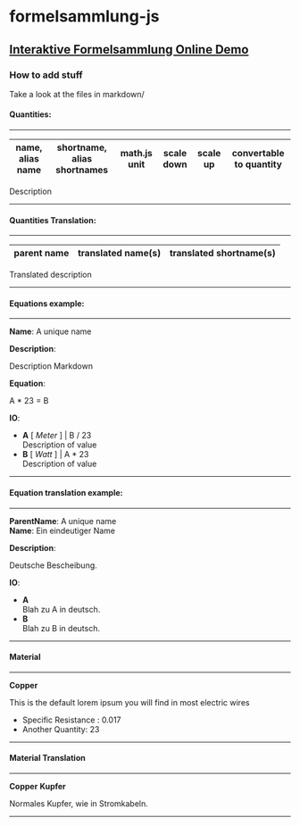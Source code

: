 # formelsammlung-js

## [Interaktive Formelsammlung Online Demo](https://dirk-attraktor.github.io/formelsammlung-js/index.html)


### How to add stuff

Take a look at the files in markdown/ 


#### Quantities:

-------------
| name, alias name | shortname, alias shortnames | math.js unit | scale down  | scale up | convertable to quantity | 
|---|---|---|---|---|---|

Description

-------------


#### Quantities Translation:

---------
| parent name | translated name(s) | translated shortname(s) | 
|---|---|---|

Translated description

---------


#### Equations example:

--------
__Name__: A unique name


__Description__:

Description Markdown

__Equation__:

A * 23 = B

__IO__:

* __A__ [ _Meter_ ] | B / 23  
Description of value
* __B__ [ _Watt_ ] | A * 23  
Description of value

--------


#### Equation translation example:

--------
__ParentName__: A unique name  
__Name__: Ein eindeutiger Name

__Description__:

Deutsche Bescheibung.

__IO__:

* __A__   
Blah zu A in deutsch.
* __B__   
Blah zu B in deutsch.

--------


#### Material

-------------
__Copper__ 

This is the default lorem ipsum you will find in most electric wires


* Specific Resistance : 0.017  
* Another Quantity: 23

-------------

#### Material Translation

-------------
__Copper__ 
__Kupfer__

Normales Kupfer, wie in Stromkabeln.

-------------



